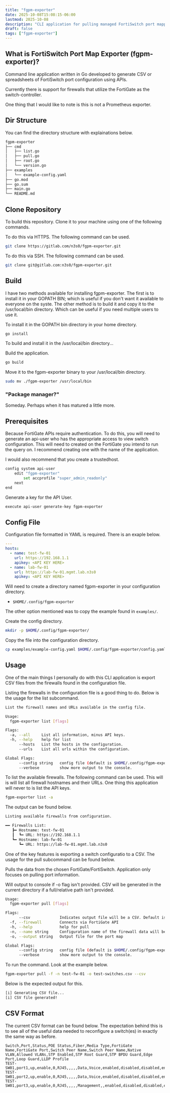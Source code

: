 ```yaml
---
title: "fgpm-exporter"
date: 2025-10-08T15:08:15-06:00
lastmod: 2025-10-08
description: "CLI application for pulling managed FortiSwitch port mappings and configuration using the FortiGate API."
draft: false
tags: ["fgpm-exporter"]
---
```


## What is FortiSwitch Port Map Exporter (fgpm-exporter)?

Command line application written in Go developed to generate CSV or spreadsheets
of FortiSwitch port configuration using APIs.

Currently there is support for firewalls that utilize the FortiGate as the
switch-controller.

One thing that I would like to note is this is not a Prometheus exporter.

## Dir Structure

You can find the directory structure with explainations below.

```sh
fgpm-exporter
├── cmd
│   ├── list.go
│   ├── pull.go
│   ├── root.go
│   └── version.go
├── examples
│   └── example-config.yaml
├── go.mod
├── go.sum
├── main.go
└── README.md
```

## Clone Repository

To build this repository. Clone it to your machine using one of the following
commands.

To do this via HTTPS. The following command can be used.

```sh
git clone https://gitlab.com/n3s0/fgpm-exporter.git
```

To do this via SSH. The following command can be used.

```sh
git clone git@gitlab.com:n3s0/fgpm-exporter.git
```

## Build

I have two methods available for installing fgpm-exporter. The first is to
install it in your GOPATH BIN; which is useful if you don't want it available to
everyone on the syste. The other method is to build it and copy it to the
/usr/local/bin directory. Which can be useful if you need multiple users to use
it.

To install it in the GOPATH bin directory in your home directory.

```sh
go install
```

To build and install it in the /usr/local/bin directory...

Build the application.

```sh
go build
```

Move it to the fgpm-exporter binary to your /usr/local/bin directory.

```sh
sudo mv ./fgpm-exporter /usr/local/bin
```

### "Package manager?"

Someday. Perhaps when it has matured a little more.

## Prerequisites

Because FortiGate APIs require authentication. To do this, you will need to
generate an api-user who has the appropriate access to view switch
configuration. This will need to created on the FortiGate you intend to run the
query on. I recommend creating one with the name of the application. 

I would also recommend that you create a trustedhost.

```sh
config system api-user
    edit "fgpm-exporter"
        set accprofile "super_admin_readonly"
    next
end
```

Generate a key for the API User.

```sh
execute api-user generate-key fgpm-exporter
```

## Config File

Configuration file formatted in YAML is required. There is an exaple below.

```yaml
---
hosts:
  - name: test-fw-01
    url: https://192.168.1.1
    apikey: <API KEY HERE>
  - name: lab-fw-01
    url: https://lab-fw-01.mgmt.lab.n3s0
    apikey: <API KEY HERE>
```

Will need to create a directory named fgpm-exporter in your configuration
directory.

- ```$HOME/.config/fgpm-exporter```

The other option mentioned was to copy the example found in ```examples/```.

Create the config directory.

```sh
mkdir -p $HOME/.config/fgpm-exporter/
```

Copy the file into the configuration directory.

```sh
cp examples/example-config.yaml $HOME/.config/fgpm-exporter/config.yaml
```

## Usage

One of the main things I personally do with this CLI application is export CSV
files from the firewalls found in the configuration file.

Listing the firewalls in the configuration file is a good thing to do. Below is
the usage for the list subcommand.

```sh
List the firewall names and URLs available in the config file.

Usage:
  fgpm-exporter list [flags]

Flags:
  -a, --all     List all information, minus API keys.
  -h, --help    help for list
      --hosts   List the hosts in the configuration.
      --urls    List all urls within the configuration.

Global Flags:
      --config string   config file (default is $HOME/.config/fgpm-exporter/config.yaml)
      --verbose         show more output to the console.
```

To list the available firewalls. The following command can be used. This will is
will list all firewall hostnames and their URLs. One thing this application will
never to is list the API keys. 

```sh
fgpm-exporter list -a
```

The output can be found below.

```sh
Listing available firewalls from configuration.

━━ Firewalls List:
   ┣━ Hostname: test-fw-01
   ┃  ┗━ URL: https://192.168.1.1
   ┗━ Hostname: lab-fw-01
      ┗━ URL: https://lab-fw-01.mgmt.lab.n3s0
```

One of the key features is exporting a switch configuratio to a CSV. The usage
for the pull subcommand can be found below.

Pulls the data from the chosen FortiGate/FortiSwitch. Application only
focuses on pulling port information.

Will output to console if -o flag isn't provided. CSV will be generated in
the current directory if a full/relative path isn't provided.

```sh
Usage:
  fgpm-exporter pull [flags]

Flags:
      --csv             Indicates output file will be a CSV. Default is console.
  -f, --firewall        Connects via FortiGate API
  -h, --help            help for pull
  -n, --name string     Configuration name of the firewall data will be pulled from.
  -o, --output string   Output file for the port map

Global Flags:
      --config string   config file (default is $HOME/.config/fgpm-exporter/config.yaml)
      --verbose         show more output to the console.
```

To run the command. Look at the example below.

```sh
fgpm-exporter pull -f -n test-fw-01 -o test-switches.csv --csv
```

Below is the expected output for this.

```sh
[i] Generating CSV file...
[i] CSV file generated!
```

## CSV Format

The current CSV format can be found below. The expectation behind this is to see
all of the useful data needed to reconfigure a switch(es) in exactly the same
way as before.

```csv
Switch,Port,Status,POE Status,Fiber,Media Type,FortiGate Name,FortiGate Port,Switch Peer Name,Switch Peer Name,Native VLAN,Allowed VLANs,STP Enabled,STP Root Guard,STP BPDU Guard,Edge Port,Loop Guard,LLDP Profile
TEST-SW01,port1,up,enable,0,RJ45,,,,,Data,Voice,enabled,disabled,disabled,enable,enabled,default
TEST-SW01,port2,up,enable,0,RJ45,,,,,Data,Voice,enabled,disabled,disabled,enable,enabled,default
TEST-SW01,port3,up,enable,0,RJ45,,,,,Management,,enabled,disabled,disabled,enable,enabled,default
```

